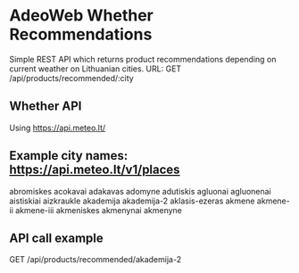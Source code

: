 # AdeoWeb Whether Recommendations
Simple REST API which returns product recommendations depending on current weather on Lithuanian cities.
URL: GET /api/products/recommended/:city
## Whether API
Using https://api.meteo.lt/

## Example city names: https://api.meteo.lt/v1/places
abromiskes
acokavai
adakavas
adomyne
adutiskis
agluonai
agluonenai
aistiskiai
aizkraukle
akademija
akademija-2
aklasis-ezeras
akmene
akmene-ii
akmene-iii
akmeniskes
akmenynai
akmenyne

## API call example
GET /api/products/recommended/akademija-2
